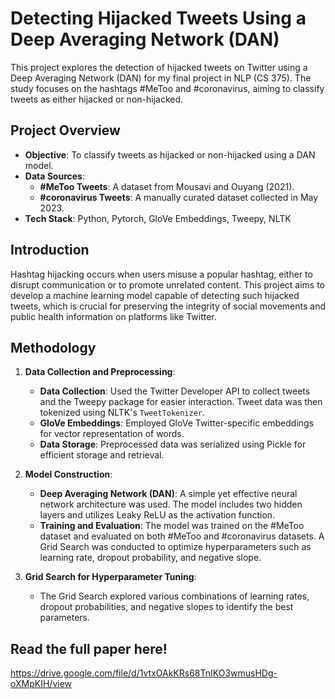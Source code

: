 # Detecting Hijacked Tweets Using a Deep Averaging Network (DAN)

This project explores the detection of hijacked tweets on Twitter using a Deep Averaging Network (DAN) for my final project in NLP (CS 375). The study focuses on the hashtags #MeToo and #coronavirus, aiming to classify tweets as either hijacked or non-hijacked.

## Project Overview

- **Objective**: To classify tweets as hijacked or non-hijacked using a DAN model.
- **Data Sources**: 
  - **#MeToo Tweets**: A dataset from Mousavi and Ouyang (2021).
  - **#coronavirus Tweets**: A manually curated dataset collected in May 2023.
- **Tech Stack**: Python, Pytorch, GloVe Embeddings, Tweepy, NLTK

## Introduction

Hashtag hijacking occurs when users misuse a popular hashtag, either to disrupt communication or to promote unrelated content. This project aims to develop a machine learning model capable of detecting such hijacked tweets, which is crucial for preserving the integrity of social movements and public health information on platforms like Twitter.

## Methodology

1. **Data Collection and Preprocessing**:
   - **Data Collection**: Used the Twitter Developer API to collect tweets and the Tweepy package for easier interaction. Tweet data was then tokenized using NLTK's `TweetTokenizer`.
   - **GloVe Embeddings**: Employed GloVe Twitter-specific embeddings for vector representation of words.
   - **Data Storage**: Preprocessed data was serialized using Pickle for efficient storage and retrieval.

2. **Model Construction**:
   - **Deep Averaging Network (DAN)**: A simple yet effective neural network architecture was used. The model includes two hidden layers and utilizes Leaky ReLU as the activation function.
   - **Training and Evaluation**: The model was trained on the #MeToo dataset and evaluated on both #MeToo and #coronavirus datasets. A Grid Search was conducted to optimize hyperparameters such as learning rate, dropout probability, and negative slope.

3. **Grid Search for Hyperparameter Tuning**:
   - The Grid Search explored various combinations of learning rates, dropout probabilities, and negative slopes to identify the best parameters.

## Read the full paper here!
https://drive.google.com/file/d/1vtxOAkKRs68TnIKO3wmusHDg-oXMpKIH/view
